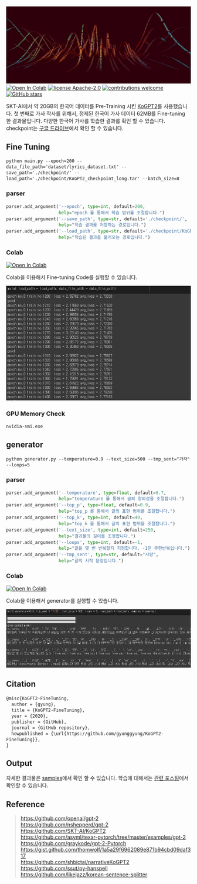 ![](img/gpt2.jpg)  
[![Open In Colab](https://colab.research.google.com/assets/colab-badge.svg)](https://colab.research.google.com/drive/1qfL-IUp4k0uzkr_6SIaAmS_PA_Luvt1t#scrollTo=V1Iow6H0aRrw&uniqifier=4)
[![license Apache-2.0](https://img.shields.io/badge/license-Apache2.0-red.svg?style=flat)](https://github.com/gyunggyung/KoGPT2-FineTuning/issues)
[![contributions welcome](https://img.shields.io/badge/contributions-welcome-brightgreen.svg?style=flat)](https://github.com/gyunggyung/KoGPT2-FineTuning/issues)
[![GitHub stars](https://img.shields.io/github/stars/gyunggyung/KoGPT2-FineTuning?style=social)](https://github.com/gyunggyung/KoGPT2-FineTuning)

SKT-AI에서 약 20GB의 한국어 데이터를 Pre-Training 시킨 [KoGPT2](https://github.com/SKT-AI/KoGPT2)를 사용했습니다. 첫 번째로 가사 작사를 위해서, 정제된 한국어 가사 데이터 62MB를 Fine-tuning 한 결과물입니다. 다양한 한국어 가사를 학습한 결과를 확인 할 수 있습니다. checkpoint는 [구글 드라이브](https://drive.google.com/drive/folders/18tAI6Vk5wX)에서 확인 할 수 있습니다.

## Fine Tuning
```
python main.py --epoch=200 --data_file_path='dataset/lyrics_dataset.txt' --save_path='./checkpoint/' --load_path='./checkpoint/KoGPT2_checkpoint_long.tar' --batch_size=8
```

### parser
``` python
parser.add_argument('--epoch', type=int, default=200,
					help="epoch 를 통해서 학습 범위를 조절합니다.")
parser.add_argument('--save_path', type=str, default='./checkpoint/',
					help="학습 결과를 저장하는 경로입니다.")
parser.add_argument('--load_path', type=str, default='./checkpoint/KoGPT2_checkpoint_long.tar',
					help="학습된 결과를 불러오는 경로입니다.")
```

### Colab
[![Open In Colab](https://colab.research.google.com/assets/colab-badge.svg)](https://colab.research.google.com/drive/1x49fRFi-pgWvT_9btai#scrollTo=bWl5Z0fmbqeU)

Colab을 이용해서 Fine-tuning Code를 실행할 수 있습니다.  

![](img/colab_main.JPG)

### GPU Memory Check
```
nvidia-smi.exe
```
## generator
```
python generator.py --temperature=0.9 --text_size=500 --tmp_sent="가자" --loops=5
```

### parser
``` python
parser.add_argument('--temperature', type=float, default=0.7,
					help="temperature 를 통해서 글의 창의성을 조절합니다.")
parser.add_argument('--top_p', type=float, default=0.9,
					help="top_p 를 통해서 글의 표현 범위를 조절합니다.")
parser.add_argument('--top_k', type=int, default=40,
					help="top_k 를 통해서 글의 표현 범위를 조절합니다.")
parser.add_argument('--text_size', type=int, default=250,
					help="결과물의 길이를 조정합니다.")
parser.add_argument('--loops', type=int, default=-1,
					help="글을 몇 번 반복할지 지정합니다. -1은 무한반복입니다.")
parser.add_argument('--tmp_sent', type=str, default="사랑",
					help="글의 시작 문장입니다.")
```

### Colab
[![Open In Colab](https://colab.research.google.com/assets/colab-badge.svg)](https://colab.research.google.com/drive/o=V1Iow6H0aRrw&uniqifier=4)

Colab을 이용해서 generator를 실행할 수 있습니다.  

![](img/colab_generator.JPG)

## Citation
```
@misc{KoGPT2-FineTuning,
  author = {gyung},
  title = {KoGPT2-FineTuning},
  year = {2020},
  publisher = {GitHub},
  journal = {GitHub repository},
  howpublished = {\url{https://github.com/gyunggyung/KoGPT2-FineTuning}},
}
```

## Output
자세한 결과물은 [samples](https://github.com/gyunggyung/KoGPT2-FineTuning/tree/master/samples)에서 확인 할 수 있습니다. 학습에 대해서는 [관련 포스팅](https://hipgyung.tistory.com/110)에서 확인할 수 있습니다.

## Reference
> https://github.com/openai/gpt-2  
> https://github.com/nshepperd/gpt-2  
> https://github.com/SKT-AI/KoGPT2  
> https://github.com/asyml/texar-pytorch/tree/master/examples/gpt-2  
> https://github.com/graykode/gpt-2-Pytorch  
> https://gist.github.com/thomwolf/1a5a29f6962089e871b94cbd09daf317  
> https://github.com/shbictai/narrativeKoGPT2  
> https://github.com/ssut/py-hanspell
> https://github.com/likejazz/korean-sentence-splitter  